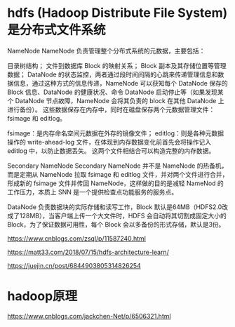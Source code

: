 # hdfs (Hadoop Distribute File System) 是分布式文件系统

NameNode
NameNode 负责管理整个分布式系统的元数据，主要包括：

目录树结构；
文件到数据库 Block 的映射关系；
Block 副本及其存储位置等管理数据；
DataNode 的状态监控，两者通过段时间间隔的心跳来传递管理信息和数据信息，通过这种方式的信息传递，NameNode 可以获知每个 DataNode 保存的 Block 信息、DataNode 的健康状况、命令 DataNode 启动停止等（如果发现某个 DataNode 节点故障，NameNode 会将其负责的 block 在其他 DataNode 上进行备份）。
这些数据保存在内存中，同时在磁盘保存两个元数据管理文件：fsimage 和 editlog。

fsimage：是内存命名空间元数据在外存的镜像文件；
editlog：则是各种元数据操作的 write-ahead-log 文件，在体现到内存数据变化前首先会将操作记入 editlog 中，以防止数据丢失。
这两个文件相结合可以构造完整的内存数据。

Secondary NameNode
Secondary NameNode 并不是 NameNode 的热备机，而是定期从 NameNode 拉取 fsimage 和 editlog 文件，并对两个文件进行合并，形成新的 fsimage 文件并传回 NameNode，这样做的目的是减轻 NameNod 的工作压力，本质上 SNN 是一个提供检查点功能服务的服务点。

DataNode
负责数据块的实际存储和读写工作，Block 默认是64MB（HDFS2.0改成了128MB），当客户端上传一个大文件时，HDFS 会自动将其切割成固定大小的 Block，为了保证数据可用性，每个 Block 会以多备份的形式存储，默认是3份。


https://www.cnblogs.com/zsql/p/11587240.html

https://matt33.com/2018/07/15/hdfs-architecture-learn/

https://juejin.cn/post/6844903805314826254


# hadoop原理


https://www.cnblogs.com/jackchen-Net/p/6506321.html